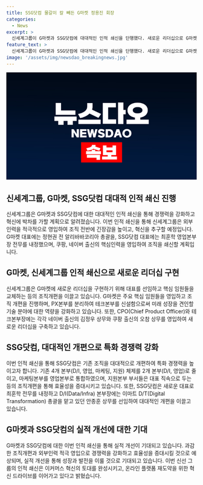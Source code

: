 ```yaml
---
title: SSG닷컴 물갈이 칼 빼든 G마켓 정용진 회장
categories:
  - News
excerpt: >
  신세계그룹이 G마켓과 SSG닷컴에 대대적인 인적 쇄신을 단행했다. 새로운 리더십으로 G마켓과 SSG닷컴의 체질을 개선하고, 특화 경쟁력을 높이기 위해 조직을 개편했다. 외부 인력을 적극적으로 영입하여 혁신에 박차를 가할 계획이다. 이러한 인적 쇄신을 통해 그룹의 이커머스 혁신 토대를 완성하고, 온라인 플랫폼 재도약을 위한 혁신 드라이브를 진행 중이다.
feature_text: >
  신세계그룹이 G마켓과 SSG닷컴에 대대적인 인적 쇄신을 단행했다. 새로운 리더십으로 G마켓과 SSG닷컴의 체질을 개선하고, 특화 경쟁력을 높이기 위해 조직을 개편했다. 외부 인력을 적극적으로 영입하여 혁신에 박차를 가할 계획이다. 이러한 인적 쇄신을 통해 그룹의 이커머스 혁신 토대를 완성하고, 온라인 플랫폼 재도약을 위한 혁신 드라이브를 진행 중이다.
image: '/assets/img/newsdao_breakingnews.jpg'
---
```


<p><img src="/assets/img/newsdao_breakingnews.jpg" alt="koreaapp 속보" /></p>

<h2 data-ke-size="size26">신세계그룹, G마켓, SSG닷컴 대대적 인적 쇄신 진행</h2>

<p data-ke-size="size16">신세계그룹은 G마켓과 SSG닷컴에 대한 대대적인 인적 쇄신을 통해 경쟁력을 강화하고 혁신에 박차를 가할 계획으로 알려졌습니다. 이번 인적 쇄신을 통해 신세계그룹은 외부 인력을 적극적으로 영입하여 조직 전반에 긴장감을 높이고, 혁신을 추구할 예정입니다. G마켓 대표에는 정현권 전 알리바바코리아 총괄을, SSG닷컴 대표에는 최훈학 영업본부장 전무를 내정했으며, 쿠팡, 네이버 출신의 핵심인력을 영입하여 조직을 쇄신할 계획입니다.</p>

<h2 data-ke-size="size26">G마켓, 신세계그룹 인적 쇄신으로 새로운 리더십 구현</h2>

<p data-ke-size="size16">신세계그룹은 G마켓에 새로운 리더십을 구현하기 위해 대표를 선임하고 핵심 임원들을 교체하는 등의 조직개편을 이끌고 있습니다. G마켓은 주요 핵심 임원들을 영입하고 조직 개편을 진행하며, PX본부를 분리하여 테크본부를 신설함으로써 미래 성장을 견인할 기술 분야에 대한 역량을 강화하고 있습니다. 또한, CPO(Chief Product Officer)와 테크본부장에는 각각 네이버 출신의 김정우 상무와 쿠팡 출신의 오참 상무를 영입하여 새로운 리더십을 구축하고 있습니다.</p>

<h2 data-ke-size="size26">SSG닷컴, 대대적인 개편으로 특화 경쟁력 강화</h2>

<p data-ke-size="size16">이번 인적 쇄신을 통해 SSG닷컴은 기존 조직을 대대적으로 개편하여 특화 경쟁력을 높이고자 합니다. 기존 4개 본부(D/I, 영업, 마케팅, 지원) 체제를 2개 본부(D/I, 영업)로 줄이고, 마케팅본부를 영업본부로 통합하였으며, 지원본부 부서들은 대표 직속으로 두는 등의 조직개편을 통해 효율성을 증대시키고 있습니다. 또한, SSG닷컴은 새로운 대표로 최훈학 전무를 내정하고 D/I(Data/Infra) 본부장에는 이마트 D/T(Digital Transformation) 총괄을 맡고 있던 안종훈 상무를 선임하여 대대적인 개편을 이끌고 있습니다.</p>

<h2 data-ke-size="size26">G마켓과 SSG닷컴의 실적 개선에 대한 기대</h2>

<p data-ke-size="size16">G마켓과 SSG닷컴에 대한 이번 인적 쇄신을 통해 실적 개선이 기대되고 있습니다. 과감한 조직개편과 외부인력 적극 영입으로 경쟁력을 강화하고 효율성을 증대시킬 것으로 예상되며, 실적 개선을 통해 성장과 발전을 이룰 것으로 기대되고 있습니다. 이번 신선 그룹의 인적 쇄신은 이커머스 혁신의 토대를 완성시키고, 온라인 플랫폼 재도약을 위한 혁신 드라이브를 이어가고 있다고 밝혔습니다.</p>

